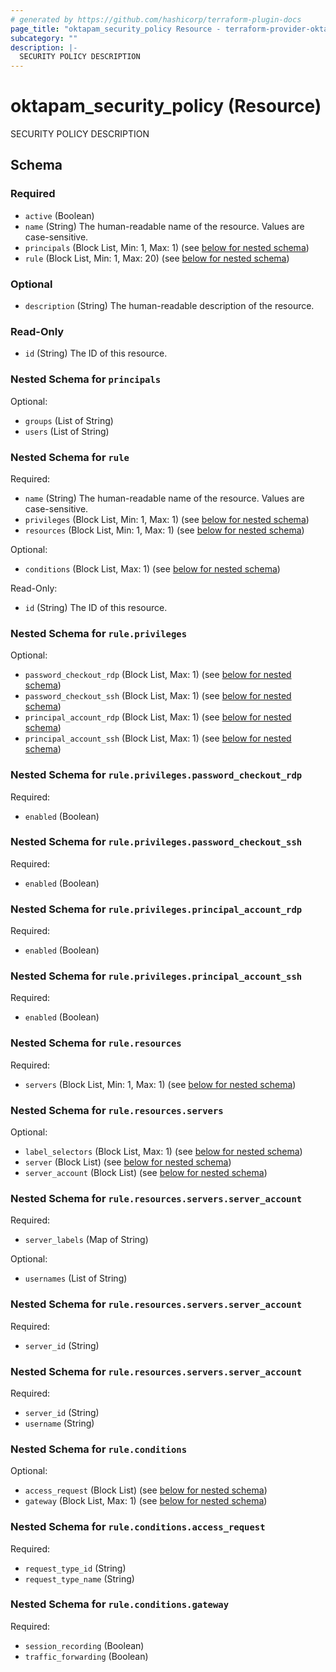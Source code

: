 ```yaml
---
# generated by https://github.com/hashicorp/terraform-plugin-docs
page_title: "oktapam_security_policy Resource - terraform-provider-oktapam"
subcategory: ""
description: |-
  SECURITY POLICY DESCRIPTION
---
```


# oktapam_security_policy (Resource)

SECURITY POLICY DESCRIPTION



<!-- schema generated by tfplugindocs -->
## Schema

### Required

- `active` (Boolean)
- `name` (String) The human-readable name of the resource. Values are case-sensitive.
- `principals` (Block List, Min: 1, Max: 1) (see [below for nested schema](#nestedblock--principals))
- `rule` (Block List, Min: 1, Max: 20) (see [below for nested schema](#nestedblock--rule))

### Optional

- `description` (String) The human-readable description of the resource.

### Read-Only

- `id` (String) The ID of this resource.

<a id="nestedblock--principals"></a>
### Nested Schema for `principals`

Optional:

- `groups` (List of String)
- `users` (List of String)


<a id="nestedblock--rule"></a>
### Nested Schema for `rule`

Required:

- `name` (String) The human-readable name of the resource. Values are case-sensitive.
- `privileges` (Block List, Min: 1, Max: 1) (see [below for nested schema](#nestedblock--rule--privileges))
- `resources` (Block List, Min: 1, Max: 1) (see [below for nested schema](#nestedblock--rule--resources))

Optional:

- `conditions` (Block List, Max: 1) (see [below for nested schema](#nestedblock--rule--conditions))

Read-Only:

- `id` (String) The ID of this resource.

<a id="nestedblock--rule--privileges"></a>
### Nested Schema for `rule.privileges`

Optional:

- `password_checkout_rdp` (Block List, Max: 1) (see [below for nested schema](#nestedblock--rule--privileges--password_checkout_rdp))
- `password_checkout_ssh` (Block List, Max: 1) (see [below for nested schema](#nestedblock--rule--privileges--password_checkout_ssh))
- `principal_account_rdp` (Block List, Max: 1) (see [below for nested schema](#nestedblock--rule--privileges--principal_account_rdp))
- `principal_account_ssh` (Block List, Max: 1) (see [below for nested schema](#nestedblock--rule--privileges--principal_account_ssh))

<a id="nestedblock--rule--privileges--password_checkout_rdp"></a>
### Nested Schema for `rule.privileges.password_checkout_rdp`

Required:

- `enabled` (Boolean)


<a id="nestedblock--rule--privileges--password_checkout_ssh"></a>
### Nested Schema for `rule.privileges.password_checkout_ssh`

Required:

- `enabled` (Boolean)


<a id="nestedblock--rule--privileges--principal_account_rdp"></a>
### Nested Schema for `rule.privileges.principal_account_rdp`

Required:

- `enabled` (Boolean)


<a id="nestedblock--rule--privileges--principal_account_ssh"></a>
### Nested Schema for `rule.privileges.principal_account_ssh`

Required:

- `enabled` (Boolean)



<a id="nestedblock--rule--resources"></a>
### Nested Schema for `rule.resources`

Required:

- `servers` (Block List, Min: 1, Max: 1) (see [below for nested schema](#nestedblock--rule--resources--servers))

<a id="nestedblock--rule--resources--servers"></a>
### Nested Schema for `rule.resources.servers`

Optional:

- `label_selectors` (Block List, Max: 1) (see [below for nested schema](#nestedblock--rule--resources--servers--label_selectors))
- `server` (Block List) (see [below for nested schema](#nestedblock--rule--resources--servers--server))
- `server_account` (Block List) (see [below for nested schema](#nestedblock--rule--resources--servers--server_account))

<a id="nestedblock--rule--resources--servers--label_selectors"></a>
### Nested Schema for `rule.resources.servers.server_account`

Required:

- `server_labels` (Map of String)

Optional:

- `usernames` (List of String)


<a id="nestedblock--rule--resources--servers--server"></a>
### Nested Schema for `rule.resources.servers.server_account`

Required:

- `server_id` (String)


<a id="nestedblock--rule--resources--servers--server_account"></a>
### Nested Schema for `rule.resources.servers.server_account`

Required:

- `server_id` (String)
- `username` (String)




<a id="nestedblock--rule--conditions"></a>
### Nested Schema for `rule.conditions`

Optional:

- `access_request` (Block List) (see [below for nested schema](#nestedblock--rule--conditions--access_request))
- `gateway` (Block List, Max: 1) (see [below for nested schema](#nestedblock--rule--conditions--gateway))

<a id="nestedblock--rule--conditions--access_request"></a>
### Nested Schema for `rule.conditions.access_request`

Required:

- `request_type_id` (String)
- `request_type_name` (String)


<a id="nestedblock--rule--conditions--gateway"></a>
### Nested Schema for `rule.conditions.gateway`

Required:

- `session_recording` (Boolean)
- `traffic_forwarding` (Boolean)


